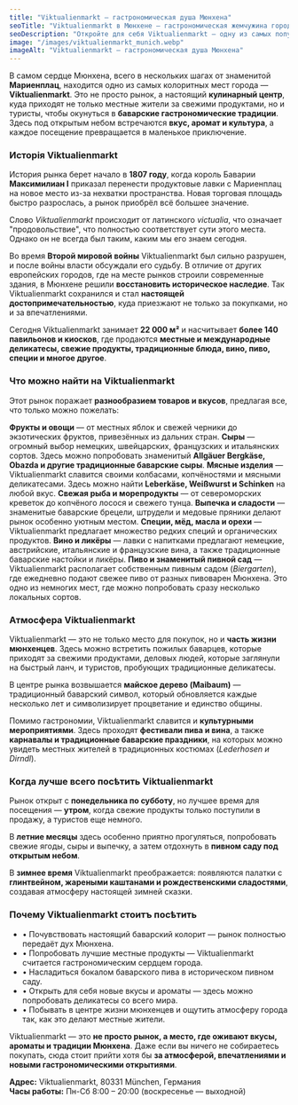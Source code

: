 ```yaml
---
title: "Viktualienmarkt — гастрономическая душа Мюнхена"
seoTitle: "Viktualienmarkt в Мюнхене — гастрономическая жемчужина города"
seoDescription: "Откройте для себя Viktualienmarkt — одну из самых популярных и вкусных достопримечательностей Мюнхена. Узнайте о гастрономических традициях, рынках и уникальных продуктах, которые здесь можно найти."
image: "/images/viktualienmarkt_munich.webp"
imageAlt: "Viktualienmarkt — гастрономическая душа Мюнхена"
---
```


В самом сердце Мюнхена, всего в нескольких шагах от знаменитой **Мариенплац**, находится одно из самых колоритных мест города — **Viktualienmarkt**. Это не просто рынок, а настоящий **кулинарный центр**, куда приходят не только местные жители за свежими продуктами, но и туристы, чтобы окунуться в **баварские гастрономические традиции**. Здесь под открытым небом встречаются **вкус, аромат и культура**, а каждое посещение превращается в маленькое приключение.

### Исторія Viktualienmarkt

История рынка берет начало в **1807 году**, когда король Баварии **Максимилиан I** приказал перенести продуктовые лавки с Мариенплац на новое место из-за нехватки пространства. Новая торговая площадь быстро разрослась, а рынок приобрёл всё большее значение.

Слово *Viktualienmarkt* происходит от латинского *victualia*, что означает "продовольствие", что полностью соответствует сути этого места. Однако он не всегда был таким, каким мы его знаем сегодня.

Во время **Второй мировой войны** Viktualienmarkt был сильно разрушен, и после войны власти обсуждали его судьбу. В отличие от других европейских городов, где на месте рынков строили современные здания, в Мюнхене решили **восстановить историческое наследие**. Так Viktualienmarkt сохранился и стал **настоящей достопримечательностью**, куда приезжают не только за покупками, но и за впечатлениями.

Сегодня Viktualienmarkt занимает **22 000 м²** и насчитывает **более 140 павильонов и киосков**, где продаются **местные и международные деликатесы, свежие продукты, традиционные блюда, вино, пиво, специи и многое другое**.

### Что можно найти на Viktualienmarkt

Этот рынок поражает **разнообразием товаров и вкусов**, предлагая все, что только можно пожелать:

**Фрукты и овощи** — от местных яблок и свежей черники до экзотических фруктов, привезённых из дальних стран.
**Сыры** — огромный выбор немецких, швейцарских, французских и итальянских сортов. Здесь можно попробовать знаменитый **Allgäuer Bergkäse, Obazda и другие традиционные баварские сыры**.
**Мясные изделия** — Viktualienmarkt славится своими колбасами, копчёностями и мясными деликатесами. Здесь можно найти **Leberkäse, Weißwurst и Schinken** на любой вкус.
**Свежая рыба и морепродукты** — от североморских креветок до копчёного лосося и свежего тунца.
**Выпечка и сладости** — знаменитые баварские брецели, штрудели и медовые пряники делают рынок особенно уютным местом.
**Специи, мёд, масла и орехи** — Viktualienmarkt предлагает множество редких специй и органических продуктов.
**Вино и ликёры** — лавки с напитками предлагают немецкие, австрийские, итальянские и французские вина, а также традиционные баварские настойки и ликёры.
**Пиво и знаменитый пивной сад** — Viktualienmarkt располагает собственным пивным садом (*Biergarten*), где ежедневно подают свежее пиво от разных пивоварен Мюнхена. Это одно из немногих мест, где можно попробовать сразу несколько локальных сортов.

### Атмосфера Viktualienmarkt

Viktualienmarkt — это не только место для покупок, но и **часть жизни мюнхенцев**. Здесь можно встретить пожилых баварцев, которые приходят за свежими продуктами, деловых людей, которые заглянули на быстрый ланч, и туристов, пробующих традиционные деликатесы.

В центре рынка возвышается **майское дерево (Maibaum)** — традиционный баварский символ, который обновляется каждые несколько лет и символизирует процветание и единство общины.

Помимо гастрономии, Viktualienmarkt славится и **культурными мероприятиями**. Здесь проходят **фестивали пива и вина**, а также **карнавалы и традиционные баварские праздники**, на которых можно увидеть местных жителей в традиционных костюмах (*Lederhosen и Dirndl*).

### Когда лучше всего посѣтить Viktualienmarkt

Рынок открыт с **понедельника по субботу**, но лучшее время для посещения — **утром**, когда свежие продукты только поступили в продажу, а туристов еще немного.

В **летние месяцы** здесь особенно приятно прогуляться, попробовать свежие ягоды, сыры и выпечку, а затем отдохнуть в **пивном саду под открытым небом**.

В **зимнее время** Viktualienmarkt преображается: появляются палатки с **глинтвейном, жареными каштанами и рождественскими сладостями**, создавая атмосферу настоящей зимней сказки.

### Почему Viktualienmarkt стоитъ посѣтить 

- • Почувствовать настоящий баварский колорит — рынок полностью передаёт дух Мюнхена.
- • Попробовать лучшие местные продукты — Viktualienmarkt считается гастрономическим сердцем города.
- • Насладиться бокалом баварского пива в историческом пивном саду.
- • Открыть для себя новые вкусы и ароматы — здесь можно попробовать деликатесы со всего мира.
- • Побывать в центре жизни мюнхенцев и ощутить атмосферу города так, как это делают местные жители.

Viktualienmarkt — это **не просто рынок, а место, где оживают вкусы, ароматы и традиции Мюнхена**. Даже если вы ничего не собираетесь покупать, сюда стоит прийти хотя бы **за атмосферой, впечатлениями и новыми гастрономическими открытиями**.

**Адрес:** Viktualienmarkt, 80331 München, Германия  
**Часы работы:** Пн-Сб 8:00 – 20:00 (воскресенье — выходной)